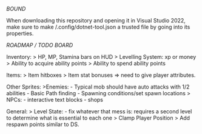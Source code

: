 *BOUND*

When downloading this repository and opening it in Visual Studio 2022, make sure to make /.config/dotnet-tool.json a trusted file by going into its properties.







*ROADMAP / TODO BOARD*


Inventory:
	> HP, MP, Stamina bars on HUD
	> Levelling System: xp or money
	> Ability to acquire ability points
	> Ability to spend ability points

Items:
	> Item hitboxes
	> Item stat bonuses => need to give player attributes.

Other Sprites:
	>Enemies:
		- Typical mob should have auto attacks with 1/2 abilities
		- Basic Path finding
		- Spawning conditions/set spawn locations
	> NPCs:
		- interactive text blocks
		- shops	

General:
	> Level State:
		- fix whatever that mess is: requires a second level to determine what is essential to each one	
	> Clamp Player Position
	> Add respawn points similar to DS.